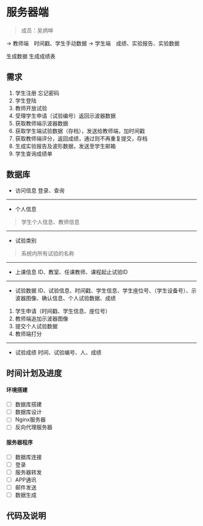 # 服务器端
> 成员：吴炳坤

-> 教师端　时间戳、学生手动数据
-> 学生端　成绩、实验报告、实验数据

生成数据
生成成绩表
## 需求
1. 学生注册 忘记密码
2. 学生登陆 
3. 教师开放试验
4. 受理学生申请（试验编号）返回示波器数据
5. 获取教师端示波器数据
6. 获取学生端试验数据（存档），发送给教师端，加时间戳
7. 获取教师端评分，返回成绩，通过则不再重复提交，存档
8. 生成实验报告及波形数据，发送至学生邮箱
9. 学生查询成绩单

## 数据库
- 访问信息
登录、查询
---
- 个人信息
> 学生个人信息、教师信息
---
- 试验类别
> 系统内所有试验的名称
---
- 上课信息
ID、教室、任课教师、课程起止试验ID
---
- 试验数据
ID、试验信息、时间戳、学生信息、学生座位号、（学生设备号）、示波器图像、确认信息、个人试验数据、成绩
1. 学生申请（时间戳、学生信息、座位号）
2. 教师端追加示波器图像
3. 提交个人试验数据
4. 教师端打分
---
- 试验成绩
时间、试验编号、人、成绩

## 时间计划及进度
#### 环境搭建
- [ ] 数据库搭建
- [ ] 数据库设计
- [ ] Nginx服务器
- [ ] 反向代理服务器

#### 服务器程序
- [ ] 数据库连接
- [ ] 登录
- [ ] 服务器转发
- [ ] APP通讯
- [ ] 邮件发送
- [ ] 数据生成

## 代码及说明